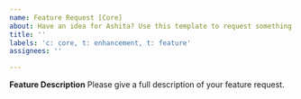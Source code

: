 ```yaml
---
name: Feature Request [Core]
about: Have an idea for Ashita? Use this template to request something.
title: ''
labels: 'c: core, t: enhancement, t: feature'
assignees: ''

---
```


**Feature Description**
Please give a full description of your feature request.
